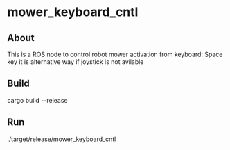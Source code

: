 # mower_keyboard_cntl

## About
This is a ROS node to control robot mower activation from keyboard: Space key
it is alternative way if joystick is not avilable

## Build
cargo build --release

## Run
./target/release/mower_keyboard_cntl
